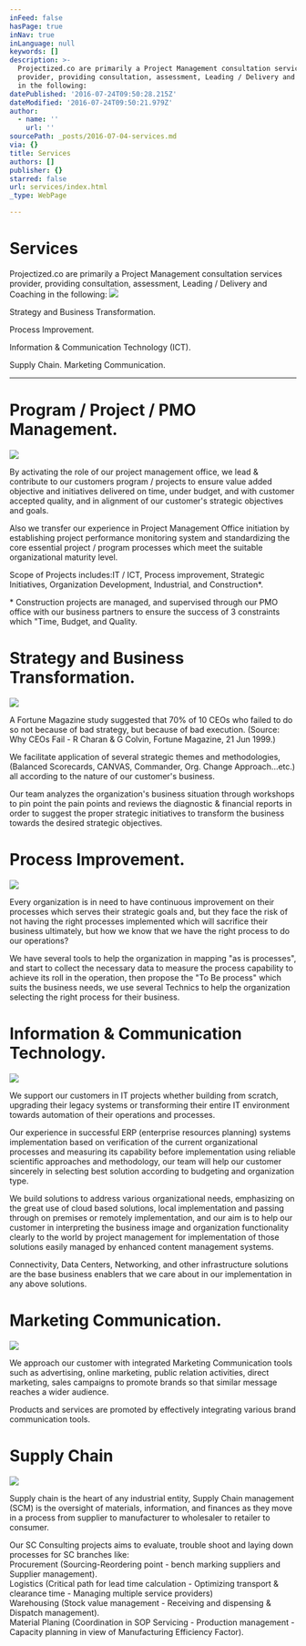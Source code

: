 ```yaml
---
inFeed: false
hasPage: true
inNav: true
inLanguage: null
keywords: []
description: >-
  Projectized.co are primarily a Project Management consultation services
  provider, providing consultation, assessment, Leading / Delivery and Coaching
  in the following:
datePublished: '2016-07-24T09:50:28.215Z'
dateModified: '2016-07-24T09:50:21.979Z'
author:
  - name: ''
    url: ''
sourcePath: _posts/2016-07-04-services.md
via: {}
title: Services
authors: []
publisher: {}
starred: false
url: services/index.html
_type: WebPage

---
```

# Services

Projectized.co are primarily a Project Management consultation services provider, providing consultation, assessment, Leading / Delivery and Coaching in the following:
![](https://the-grid-user-content.s3-us-west-2.amazonaws.com/75e8031c-846c-4c9a-8f9a-ff26424646fa.jpg)

Strategy and Business Transformation.

Process Improvement.

Information & Communication Technology (ICT).

Supply Chain. Marketing Communication.

---------------------------------------------

# Program / Project / PMO Management.
![](https://the-grid-user-content.s3-us-west-2.amazonaws.com/40c03e89-fc71-4ebe-83d9-765535b8b567.jpg)

By activating the role of our project management office, we lead & contribute to our customers program / projects to ensure value added objective and initiatives delivered on time, under budget, and with customer accepted quality, and in alignment of our customer's strategic objectives and goals.

Also we transfer our experience in Project Management Office initiation by establishing project performance monitoring system and standardizing the core essential project / program processes which meet the suitable organizational maturity level.

Scope of Projects includes:IT / ICT, Process improvement, Strategic Initiatives, Organization Development, Industrial, and Construction\*.

\* Construction projects are managed, and supervised through our PMO office with our business partners to ensure the success of 3 constraints which "Time, Budget, and Quality.

# Strategy and Business Transformation.
![](https://the-grid-user-content.s3-us-west-2.amazonaws.com/69a3da8e-7653-42c8-b730-60c1158290c8.jpg)

A Fortune Magazine study suggested that 70% of 10 CEOs who failed to do so not because of bad strategy, but because of bad execution. (Source: Why CEOs Fail - R Charan & G Colvin, Fortune Magazine, 21 Jun 1999.)

We facilitate application of several strategic themes and methodologies, (Balanced Scorecards, CANVAS, Commander, Org. Change Approach...etc.) all according to the nature of our customer's business.

Our team analyzes the organization's business situation through workshops to pin point the pain points and reviews the diagnostic & financial reports in order to suggest the proper strategic initiatives to transform the business towards the desired strategic objectives.

# Process Improvement.
![](https://the-grid-user-content.s3-us-west-2.amazonaws.com/148f5101-da42-4d33-bf08-d32ff2461e0d.jpg)

Every organization is in need to have continuous improvement on their processes which serves their strategic goals and, but they face the risk of not having the right processes implemented which will sacrifice their business ultimately, but how we know that we have the right process to do our operations?

We have several tools to help the organization in mapping "as is processes", and start to collect the necessary data to measure the process capability to achieve its roll in the operation, then propose the "To Be process" which suits the business needs, we use several Technics to help the organization selecting the right process for their business.

# Information & Communication Technology.
![](https://the-grid-user-content.s3-us-west-2.amazonaws.com/c3bad89d-f383-4011-a7fa-eb3bbbc16307.jpg)

We support our customers in IT projects whether building from scratch, upgrading their legacy systems or transforming their entire IT environment towards automation of their operations and processes.

Our experience in successful ERP (enterprise resources planning) systems implementation based on verification of the current organizational processes and measuring its capability before implementation using reliable scientific approaches and methodology, our team will help our customer sincerely in selecting best solution according to budgeting and organization type.

We build solutions to address various organizational needs, emphasizing on the great use of cloud based solutions, local implementation and passing through on premises or remotely implementation, and our aim is to help our customer in interpreting the business image and organization functionality clearly to the world by project management for implementation of those solutions easily managed by enhanced content management systems.

Connectivity, Data Centers, Networking, and other infrastructure solutions are the base business enablers that we care about in our implementation in any above solutions.

# Marketing Communication.
![](https://the-grid-user-content.s3-us-west-2.amazonaws.com/2dca30ed-0f1a-4fb6-9d74-bc4376a16ab5.jpg)

We approach our customer with integrated Marketing Communication tools such as advertising, online marketing, public relation activities, direct marketing, sales campaigns to promote brands so that similar message reaches a wider audience.

Products and services are promoted by effectively integrating various brand communication tools.

# Supply Chain
![](https://imgflo.herokuapp.com/graph/vahj1ThiexotieMo/c947afcadbcc7cb5ff6573e0213e3f81/croprotate.jpg?cropheight=3001&cropwidth=4500&degrees=0&input=https%3A%2F%2Fthe-grid-user-content.s3-us-west-2.amazonaws.com%2Ff3036102-a0c3-46cf-8172-9917c3c225b4.jpg&x=0&y=0)

Supply chain is the heart of any industrial entity, Supply Chain management (SCM) is the oversight of materials, information, and finances as they move in a process from supplier to manufacturer to wholesaler to retailer to consumer.

Our SC Consulting projects aims to evaluate, trouble shoot and laying down processes for SC branches like:  
Procurement (Sourcing-Reordering point - bench marking suppliers and Supplier management).  
Logistics (Critical path for lead time calculation - Optimizing transport & clearance time - Managing multiple service providers)  
Warehousing (Stock value management - Receiving and dispensing & Dispatch management).  
Material Planing (Coordination in SOP Servicing - Production management - Capacity planning in view of Manufacturing Efficiency Factor).